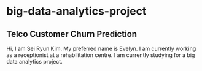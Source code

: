# big-data-analytics-project
Telco Customer Churn Prediction
---
Hi, I am Sei Ryun Kim. My preferred name is Evelyn.
I am currently working as a receptionist at a rehabilitation centre.
I am currently studying for a big data analytics project.

